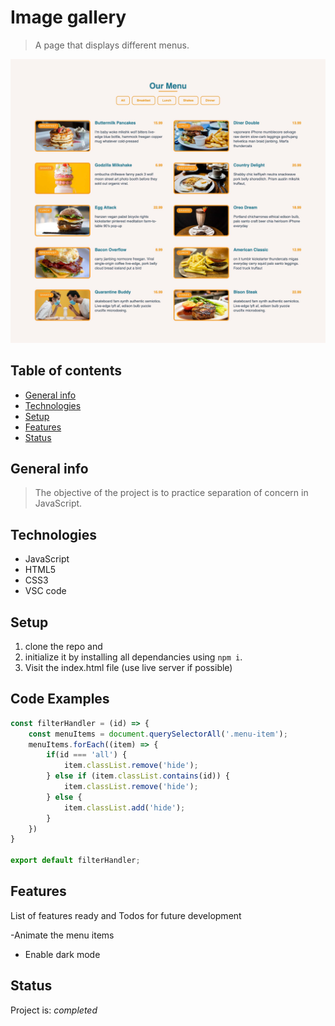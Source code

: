 # Image gallery

> A page that displays different menus.

![Menu screenshot](assets/food-menu-screenshot.jpeg)

## Table of contents

- [General info](#general-info)
- [Technologies](#technologies)
- [Setup](#setup)
- [Features](#features)
- [Status](#status)

## General info

> The objective of the project is to practice separation of concern in
> JavaScript.


## Technologies

- JavaScript
- HTML5
- CSS3
- VSC code

## Setup

1. clone the repo and 
2. initialize it by installing all dependancies using `npm i`.
3. Visit the index.html file (use live server if possible)

## Code Examples

```js
const filterHandler = (id) => {
    const menuItems = document.querySelectorAll('.menu-item');
    menuItems.forEach((item) => {
        if(id === 'all') {
            item.classList.remove('hide');
        } else if (item.classList.contains(id)) {
            item.classList.remove('hide');
        } else {
            item.classList.add('hide');
        }
    })
}

export default filterHandler;
```

## Features

List of features ready and Todos for future development

-Animate the menu items
- Enable dark mode

## Status

Project is: _completed_
